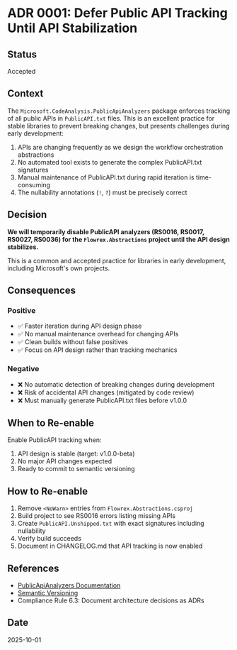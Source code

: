 # ADR 0001: Defer Public API Tracking Until API Stabilization

## Status
Accepted

## Context
The `Microsoft.CodeAnalysis.PublicApiAnalyzers` package enforces tracking of all public APIs in `PublicAPI.txt` files. This is an excellent practice for stable libraries to prevent breaking changes, but presents challenges during early development:

1. APIs are changing frequently as we design the workflow orchestration abstractions
2. No automated tool exists to generate the complex PublicAPI.txt signatures
3. Manual maintenance of PublicAPI.txt during rapid iteration is time-consuming
4. The nullability annotations (`!`, `?`) must be precisely correct

## Decision
**We will temporarily disable PublicAPI analyzers (RS0016, RS0017, RS0027, RS0036) for the `Flowrex.Abstractions` project until the API design stabilizes.**

This is a common and accepted practice for libraries in early development, including Microsoft's own projects.

## Consequences

### Positive
- ✅ Faster iteration during API design phase
- ✅ No manual maintenance overhead for changing APIs
- ✅ Clean builds without false positives
- ✅ Focus on API design rather than tracking mechanics

### Negative  
- ❌ No automatic detection of breaking changes during development
- ❌ Risk of accidental API changes (mitigated by code review)
- ❌ Must manually generate PublicAPI.txt files before v1.0.0

## When to Re-enable
Enable PublicAPI tracking when:
1. API design is stable (target: v1.0.0-beta)
2. No major API changes expected
3. Ready to commit to semantic versioning

## How to Re-enable
1. Remove `<NoWarn>` entries from `Flowrex.Abstractions.csproj`
2. Build project to see RS0016 errors listing missing APIs
3. Create `PublicAPI.Unshipped.txt` with exact signatures including nullability
4. Verify build succeeds
5. Document in CHANGELOG.md that API tracking is now enabled

## References
- [PublicApiAnalyzers Documentation](https://github.com/dotnet/roslyn-analyzers/tree/main/src/PublicApiAnalyzers)
- [Semantic Versioning](https://semver.org/)
- Compliance Rule 6.3: Document architecture decisions as ADRs

## Date
2025-10-01
